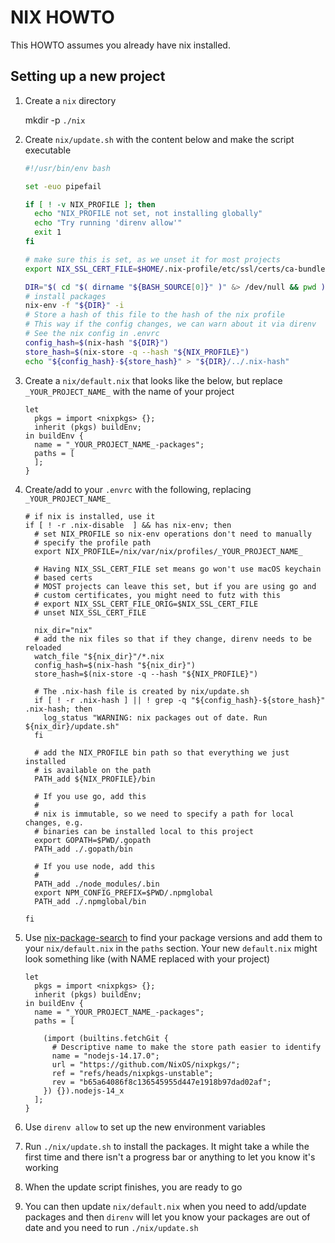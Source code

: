 # NIX HOWTO

This HOWTO assumes you already have nix installed.

## Setting up a new project

1. Create a `nix` directory

   mkdir -p `./nix`

1. Create `nix/update.sh` with the content below and make the script
   executable

   ```bash
   #!/usr/bin/env bash

   set -euo pipefail

   if [ ! -v NIX_PROFILE ]; then
     echo "NIX_PROFILE not set, not installing globally"
     echo "Try running 'direnv allow'"
     exit 1
   fi

   # make sure this is set, as we unset it for most projects
   export NIX_SSL_CERT_FILE=$HOME/.nix-profile/etc/ssl/certs/ca-bundle.crt

   DIR="$( cd "$( dirname "${BASH_SOURCE[0]}" )" &> /dev/null && pwd )"
   # install packages
   nix-env -f "${DIR}" -i
   # Store a hash of this file to the hash of the nix profile
   # This way if the config changes, we can warn about it via direnv
   # See the nix config in .envrc
   config_hash=$(nix-hash "${DIR}")
   store_hash=$(nix-store -q --hash "${NIX_PROFILE}")
   echo "${config_hash}-${store_hash}" > "${DIR}/../.nix-hash"
   ```

1. Create a `nix/default.nix` that looks like the below, but replace
   `_YOUR_PROJECT_NAME_` with the name of your project

   ```
   let
     pkgs = import <nixpkgs> {};
     inherit (pkgs) buildEnv;
   in buildEnv {
     name = "_YOUR_PROJECT_NAME_-packages";
     paths = [
     ];
   }
   ```

1. Create/add to your `.envrc` with the following, replacing `_YOUR_PROJECT_NAME_`

   ```
   # if nix is installed, use it
   if [ ! -r .nix-disable  ] && has nix-env; then
     # set NIX_PROFILE so nix-env operations don't need to manually
     # specify the profile path
     export NIX_PROFILE=/nix/var/nix/profiles/_YOUR_PROJECT_NAME_

     # Having NIX_SSL_CERT_FILE set means go won't use macOS keychain
     # based certs
     # MOST projects can leave this set, but if you are using go and
     # custom certificates, you might need to futz with this
     # export NIX_SSL_CERT_FILE_ORIG=$NIX_SSL_CERT_FILE
     # unset NIX_SSL_CERT_FILE

     nix_dir="nix"
     # add the nix files so that if they change, direnv needs to be reloaded
     watch_file "${nix_dir}"/*.nix
     config_hash=$(nix-hash "${nix_dir}")
     store_hash=$(nix-store -q --hash "${NIX_PROFILE}")

     # The .nix-hash file is created by nix/update.sh
     if [ ! -r .nix-hash ] || ! grep -q "${config_hash}-${store_hash}" .nix-hash; then
       log_status "WARNING: nix packages out of date. Run ${nix_dir}/update.sh"
     fi

     # add the NIX_PROFILE bin path so that everything we just installed
     # is available on the path
     PATH_add ${NIX_PROFILE}/bin

     # If you use go, add this
     #
     # nix is immutable, so we need to specify a path for local changes, e.g.
     # binaries can be installed local to this project
     export GOPATH=$PWD/.gopath
     PATH_add ./.gopath/bin

     # If you use node, add this
     #
     PATH_add ./node_modules/.bin
     export NPM_CONFIG_PREFIX=$PWD/.npmglobal
     PATH_add ./.npmglobal/bin

   fi
   ```

1. Use [nix-package-search][ahobson-nix-package-search] to find your package
   versions and add them to your `nix/default.nix` in the `paths` section. Your
   new `default.nix` might look something like (with NAME replaced with your
   project)

   [ahobson-nix-package-search]: https://ahobson.github.io/nix-package-search/#/

   ```
   let
     pkgs = import <nixpkgs> {};
     inherit (pkgs) buildEnv;
   in buildEnv {
     name = "_YOUR_PROJECT_NAME_-packages";
     paths = [

       (import (builtins.fetchGit {
         # Descriptive name to make the store path easier to identify
         name = "nodejs-14.17.0";
         url = "https://github.com/NixOS/nixpkgs/";
         ref = "refs/heads/nixpkgs-unstable";
         rev = "b65a64086f8c136545955d447e1918b97dad02af";
       }) {}).nodejs-14_x
     ];
   }
   ```

1. Use `direnv allow` to set up the new environment variables

1. Run `./nix/update.sh` to install the packages. It might take a
   while the first time and there isn't a progress bar or anything to
   let you know it's working

1. When the update script finishes, you are ready to go

1. You can then update `nix/default.nix` when you need to add/update
   packages and then `direnv` will let you know your packages are out
   of date and you need to run `./nix/update.sh`

